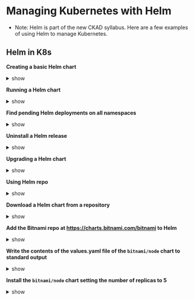 # Managing Kubernetes with Helm

- Note: Helm is part of the new CKAD syllabus. Here are a few examples of using Helm to manage Kubernetes.

## Helm in K8s

**Creating a basic Helm chart**

<details><summary>show</summary>
<p>

```bash
helm create chart-test ## this would create a helm
```

</p>
</details>

**Running a Helm chart**

<details><summary>show</summary>
<p>

```bash
helm install -f myvalues.yaml myredis ./redis
```

</p>
</details>

**Find pending Helm deployments on all namespaces**

<details><summary>show</summary>
<p>

```bash
helm list --pending -A
```

</p>
</details>

**Uninstall a Helm release**

<details><summary>show</summary>
<p>

```bash
helm uninstall -n namespace release_name
```

</p>
</details>

**Upgrading a Helm chart**

<details><summary>show</summary>
<p>

```bash
helm upgrade -f myvalues.yaml -f override.yaml redis ./redis
```

</p>
</details>

**Using Helm repo**

<details><summary>show</summary>
<p>

Add, list, remove, update and index chart repos

```bash
helm repo add [NAME] [URL]  [flags]

helm repo list / helm repo ls

helm repo remove [REPO1] [flags]

helm repo update / helm repo up

helm repo update [REPO1] [flags]

helm repo index [DIR] [flags]
```

</p>
</details>

**Download a Helm chart from a repository**

<details><summary>show</summary>
<p>

```bash
helm pull [chart URL | repo/chartname] [...] [flags] ## this would download a helm, not install
helm pull --untar [rep/chartname] # untar the chart after downloading it
```

</p>
</details>

**Add the Bitnami repo at https://charts.bitnami.com/bitnami to Helm**

<details><summary>show</summary>
<p>
    
```bash
helm repo add bitnami https://charts.bitnami.com/bitnami
```
  
</p>
</details>

**Write the contents of the values.yaml file of the `bitnami/node` chart to standard output**

<details><summary>show</summary>
<p>
    
```bash
helm show values bitnami/node
```
  
</p>
</details>

**Install the `bitnami/node` chart setting the number of replicas to 5**

<details><summary>show</summary>
<p>

To achieve this, we need two key pieces of information:

- The name of the attribute in values.yaml which controls replica count
- A simple way to set the value of this attribute during installation

To identify the name of the attribute in the values.yaml file, we could get all the values, as in the previous task, and then grep to find attributes matching the pattern `replica`

```bash
helm show values bitnami/node | grep -i replica
```

which returns

```bash
## @param replicaCount Specify the number of replicas for the application
replicaCount: 1
```

We can use the `--set` argument during installation to override attribute values. Hence, to set the replica count to 5, we need to run

```bash
helm install mynode bitnami/node --set replicaCount=5
```

</p>
</details>
